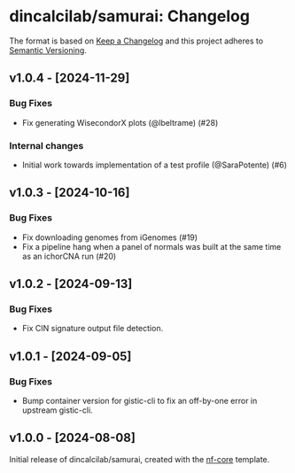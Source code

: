 # dincalcilab/samurai: Changelog

The format is based on [Keep a Changelog](https://keepachangelog.com/en/1.0.0/)
and this project adheres to [Semantic Versioning](https://semver.org/spec/v2.0.0.html).

## v1.0.4 - [2024-11-29]

### Bug Fixes

- Fix generating WisecondorX plots (@lbeltrame) (#28)

### Internal changes

- Initial work towards implementation of a test profile (@SaraPotente) (#6)

## v1.0.3 - [2024-10-16]

### Bug Fixes

- Fix downloading genomes from iGenomes (#19)
- Fix a pipeline hang when a panel of normals was built at the same time as an ichorCNA run (#20)

## v1.0.2 - [2024-09-13]

### Bug Fixes

- Fix CIN signature output file detection.

## v1.0.1 - [2024-09-05]

### Bug Fixes

- Bump container version for gistic-cli to fix an off-by-one error in upstream gistic-cli.

## v1.0.0 - [2024-08-08]

Initial release of dincalcilab/samurai, created with the [nf-core](https://nf-co.re/) template.
